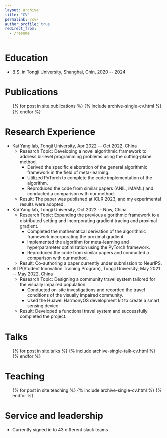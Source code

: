 ```yaml
---
layout: archive
title: "CV"
permalink: /cv/
author_profile: true
redirect_from:
  - /resume
---
```


[//]: # ({% include base_path %})

Education
======
* B.S. in Tongji University, Shanghai, Chin, 2020 -- 2024

Publications
======
  <ul>{% for post in site.publications %}
    {% include archive-single-cv.html %}
  {% endfor %}</ul>

Research Experience
======
* Kai Yang lab, Tongji University, Apr 2022 -- Oct 2022, China
  * Research Topic: Developing a novel algorithmic framework to address bi-level programming problems using the cutting-plane method.
    * Derived the specific elaboration of the general algorithmic framework in the field of meta-learning.
    * Utilized PyTorch to complete the code implementation of the algorithm.
    * Reproduced the code from similar papers (ANIL, iMAML) and conducted a comparison with our method.
  * Result: The paper was published at ICLR 2023, and my experimental results were adopted.
* Kai Yang lab, Tongji University, Oct 2022 --  Now, China
  * Research Topic: Expanding the previous algorithmic framework to a distributed setting and incorporating gradient tracing and proximal gradient.
    * Completed the mathematical derivation of the algorithmic framework incorporating the proximal gradient.
    * Implemented the algorithm for meta-learning and hyperparameter optimization using the PyTorch framework.
    * Reproduced the code from similar papers and conducted a comparison with our method.
  * Result: Co-authoring a paper currently under submission to NeurIPS.
* SITP(Student Innovation Training Program), Tongji University, May 2021 --  May 2022, China
  * Research Topic: Designing a community travel system tailored for the visually impaired population.
    * Conducted on-site investigations and recorded the travel conditions of the visually impaired community.
    * Used the Huawei HarmonyOS development kit to create a smart sensing device.
  * Result: Developed a functional travel system and successfully completed the project.

  
Talks
======
  <ul>{% for post in site.talks %}
    {% include archive-single-talk-cv.html %}
  {% endfor %}</ul>
  
Teaching
======
  <ul>{% for post in site.teaching %}
    {% include archive-single-cv.html %}
  {% endfor %}</ul>
  
Service and leadership
======
* Currently signed in to 43 different slack teams
